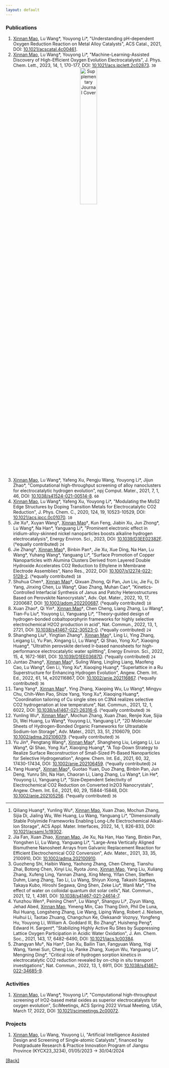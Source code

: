 ```yaml
---
layout: default
---
```


### Publications
1. <u>Xinnan Mao</u>, Lu Wang\*, Youyong Li\*, "Understanding pH-dependent Oxygen Reduction Reaction on Metal Alloy Catalysts", ACS Catal., 2021, DOI: [10.1021/acscatal.4c00461](<https://doi.org/10.1021/acscatal.4c00461>).
1. <u>Xinnan Mao</u>, Lu Wang\*, Youyong Li\*, "Machine-Learning-Assisted Discovery of High-Efficient Oxygen Evolution Electrocatalysts", J. Phys. Chem. Lett., 2023, 14, 1, 170-177, DOI: [10.1021/acs.jpclett.2c02873](<https://doi.org/10.1021/acs.jpclett.2c02873>). `30` <center><a href="https://pubs.acs.org/cms/10.1021/jpclcd.2023.14.issue-1/asset/jpclcd.2023.14.issue-1.xlargecover-5.jpg"><img src="https://pubs.acs.org/cms/10.1021/jpclcd.2023.14.issue-1/asset/jpclcd.2023.14.issue-1.largecover-5.jpg" title="Supplementary Journal Cover" width="33.33%"/></a></center>
1. <u>Xinnan Mao</u>, Lu Wang\*, Yafeng Xu, Pengju Wang, Youyong Li\*, Jijun Zhao\*, "Computational high-throughput screening of alloy nanoclusters for electrocatalytic hydrogen evolution", npj Comput. Mater., 2021, 7, 1, 46, DOI: [10.1038/s41524-021-00514-8](<https://doi.org/10.1038/s41524-021-00514-8>). `60`
1. <u>Xinnan Mao</u>, Lu Wang\*, Yafeng Xu, Youyong Li\*, "Modulating the MoS2 Edge Structures by Doping Transition Metals for Electrocatalytic CO2 Reduction", J. Phys. Chem. C., 2020, 124, 19, 10523-10529, DOI: [10.1021/acs.jpcc.0c01070](<https://doi.org/10.1021/acs.jpcc.0c01070>). `10`
1. Jie Xu&dagger;, Xuyan Wang&dagger;, <u>Xinnan Mao</u>&dagger;, Kun Feng, Jiabin Xu, Jun Zhong\*, Lu Wang\*, Na Han\*, Yanguang Li\*, "Prominent electronic effect in iridium-alloy-skinned nickel nanoparticles boosts alkaline hydrogen electrocatalysis", Energy Environ. Sci., 2023, DOI: [10.1039/D3EE02382F](<https://doi.org/10.1039/D3EE02382F>). (&dagger;equally contributed) `24`
1. Jie Zhang&dagger;, <u>Xinnan Mao</u>&dagger;, Binbin Pan&dagger;, Jie Xu, Xue Ding, Na Han, Lu Wang\*, Yuhang Wang\*, Yanguang Li\*, "Surface Promotion of Copper Nanoparticles with Alumina Clusters Derived from Layered Double Hydroxide Accelerates CO2 Reduction to Ethylene in Membrane Electrode Assemblies", Nano Res., 2022, DOI: [10.1007/s12274-022-5128-2](<https://doi.org/10.1007/s12274-022-5128-2>). (&dagger;equally contributed) `18`
1. Shuhua Chen&dagger;, <u>Xinnan Mao</u>&dagger;, Qixuan Zhong, Qi Pan, Jun Liu, Jie Fu, Di Yang, Jinxing Chen, Lu Wang\*, Qiao Zhang, Muhan Cao\*, "Kinetics-Controlled Interfacial Synthesis of Janus and Patchy Heterostructures Based on Perovskite Nanocrystals", Adv. Opt. Mater., 2022, 10, 17, 2200687, DOI: [10.1002/adom.202200687](<https://doi.org/10.1002/adom.202200687>). (&dagger;equally contributed) `18`
1. Xuan Zhao&dagger;, Qi Yin&dagger;, <u>Xinnan Mao</u>&dagger;, Chen Cheng, Liang Zhang, Lu Wang\*, Tian-Fu Liu\*, Youyong Li, Yanguang Li\*, "Theory-guided design of hydrogen-bonded cobaltoporphyrin frameworks for highly selective electrochemical H2O2 production in acid", Nat. Commun., 2022, 13, 1, 2721, DOI: [10.1038/s41467-022-30523-0](<https://doi.org/10.1038/s41467-022-30523-0>). (&dagger;equally contributed) `24`
1. Shangheng Liu&dagger;, Yingtian Zhang&dagger;, <u>Xinnan Mao</u>&dagger;, Ling Li, Ying Zhang, Leigang Li, Yu Pan, Xingang Li, Lu Wang\*, Qi Shao, Yong Xu\*, Xiaoqing Huang\*, "Ultrathin perovskite derived Ir-based nanosheets for high-performance electrocatalytic water splitting", Energy Environ. Sci., 2022, 15, 4, 1672-1681, DOI: [10.1039/D1EE03687D](<https://doi.org/10.1039/D1EE03687D>). (&dagger;equally contributed) `24`
1. Juntao Zhang&dagger;, <u>Xinnan Mao</u>&dagger;, Suling Wang, Lingling Liang, Maofeng Cao, Lu Wang\*, Gen Li, Yong Xu\*, Xiaoqing Huang\*, "Superlattice in a Ru Superstructure for Enhancing Hydrogen Evolution", Angew. Chem. Int. Ed., 2022, 61, 14, e202116867, DOI: [10.1002/anie.202116867](<https://doi.org/10.1002/anie.202116867>). (&dagger;equally contributed) `36`
1. Tang Yang&dagger;, <u>Xinnan Mao</u>&dagger;, Ying Zhang, Xiaoping Wu, Lu Wang\*, Mingyu Chu, Chih-Wen Pao, Shize Yang, Yong Xu\*, Xiaoqing Huang\*, "Coordination tailoring of Cu single sites on C3N4 realizes selective CO2 hydrogenation at low temperature", Nat. Commun., 2021, 12, 1, 6022, DOI: [10.1038/s41467-021-26316-6](<https://doi.org/10.1038/s41467-021-26316-6>). (&dagger;equally contributed) `36`
1. Yunling Wu&dagger;, <u>Xinnan Mao</u>&dagger;, Mochun Zhang, Xuan Zhao, Renjie Xue, Sijia Di, Wei Huang, Lu Wang\*, Youyong Li, Yanguang Li\*, "2D Molecular Sheets of Hydrogen-Bonded Organic Frameworks for Ultrastable Sodium-Ion Storage", Adv. Mater., 2021, 33, 51, 2106079, DOI: [10.1002/adma.202106079](<https://doi.org/10.1002/adma.202106079>). (&dagger;equally contributed) `36`
1. Yu Jin&dagger;, Pengtang Wang&dagger;, <u>Xinnan Mao</u>&dagger;, Shangheng Liu, Leigang Li, Lu Wang\*, Qi Shao, Yong Xu\*, Xiaoqing Huang\*, "A Top-Down Strategy to Realize Surface Reconstruction of Small-Sized Pt-Based Nanoparticles for Selective Hydrogenation", Angew. Chem. Int. Ed., 2021, 60, 32, 17430-17434, DOI: [10.1002/anie.202106459](<https://doi.org/10.1002/anie.202106459>). (&dagger;equally contributed) `24`
1. Yang Huang&dagger;, <u>Xinnan Mao</u>&dagger;, Guotao Yuan, Duo Zhang, Binbin Pan, Jun Deng, Yunru Shi, Na Han, Chaoran Li, Liang Zhang, Lu Wang\*, Lin He\*, Youyong Li, Yanguang Li\*, "Size‐Dependent Selectivity of Electrochemical CO2 Reduction on Converted In2O3 Nanocrystals", Angew. Chem. Int. Ed., 2021, 60, 29, 15844-15848, DOI: [10.1002/anie.202105256](<https://doi.org/10.1002/anie.202105256>). (&dagger;equally contributed) `36`

---

1. Qiliang Huang&dagger;, Yunling Wu&dagger;, <u>Xinnan Mao</u>, Xuan Zhao, Mochun Zhang, Sijia Di, Jialing Wu, Wei Huang, Lu Wang, Yanguang Li\*, "Dimensionally Stable Polyimide Frameworks Enabling Long-Life Electrochemical Alkali-Ion Storage", ACS Appl. Mater. Interfaces, 2022, 14, 1, 826-833, DOI: [10.1021/acsami.1c19302](<https://doi.org/10.1021/acsami.1c19302>).
1. Jia Fan, Xuan Zhao, <u>Xinnan Mao</u>, Jie Xu, Na Han, Hao Yang, Binbin Pan, Yongshen Li, Lu Wang, Yanguang Li\*, "Large-Area Vertically Aligned Bismuthene Nanosheet Arrays from Galvanic Replacement Reaction for Efficient Electrochemical CO2 Conversion", Adv. Mater., 2021, 33, 35, 2100910, DOI: [10.1002/adma.202100910](<https://doi.org/10.1002/adma.202100910>).
1. Guozheng Shi, Haibin Wang, Yaohong Zhang, Chen Cheng, Tianshu Zhai, Botong Chen, Xinyi Liu, Ryota Jono, <u>Xinnan Mao</u>, Yang Liu, Xuliang Zhang, Xufeng Ling, Yannan Zhang, Xing Meng, Yifan Chen, Steffen Duhm, Liang Zhang, Tao Li, Lu Wang, Shiyun Xiong, Takashi Sagawa, Takaya Kubo, Hiroshi Segawa, Qing Shen, Zeke Liu\*, Wanli Ma\*, "The effect of water on colloidal quantum dot solar cells", Nat. Commun., 2021, 12, 1, 4381, DOI: [10.1038/s41467-021-24614-7](<https://doi.org/10.1038/s41467-021-24614-7>).
1. Yunzhou Wen&dagger;, Peining Chen&dagger;, Lu Wang&dagger;, Shangyu Li&dagger;, Ziyun Wang, Jehad Abed, <u>Xinnan Mao</u>, Yimeng Min, Cao Thang Dinh, Phil De Luna, Rui Huang, Longsheng Zhang, Lie Wang, Liping Wang, Robert J. Nielsen, Huihui Li, Taotao Zhuang, Changchun Ke, Oleksandr Voznyy, Yongfeng Hu, Youyong Li, William A. Goddard III, Bo Zhang\*, Huisheng Peng\*, Edward H. Sargent\*, "Stabilizing Highly Active Ru Sites by Suppressing Lattice Oxygen Participation in Acidic Water Oxidation", J. Am. Chem. Soc., 2021, 143, 17, 6482-6490, DOI: [10.1021/jacs.1c00384](<https://doi.org/10.1021/jacs.1c00384>).
1. Zhangyan Mu&dagger;, Na Han&dagger;, Dan Xu, Bailin Tian, Fangyuan Wang, Yiqi Wang, Yamei Sun, Cheng Liu, Panke Zhang, Xuejun Wu, Yanguang Li\*, Mengning Ding\*, "Critical role of hydrogen sorption kinetics in electrocatalytic CO2 reduction revealed by on-chip in situ transport investigations", Nat. Commun., 2022, 13, 1, 6911, DOI: [10.1038/s41467-022-34685-9](<https://doi.org/10.1038/s41467-022-34685-9>).

### Activities
1. <u>Xinnan Mao</u>, Lu Wang\*, Youyong Li\*, "Computational high-throughput screening of IrO2-based metal oxides as superior electrocatalysts for oxygen evolution", SciMeetings, ACS Spring 2022 Virtual Meeting, USA, March 17, 2022, DOI: [10.1021/scimeetings.2c00072](<https://doi.org/10.1021/scimeetings.2c00072>).

### Projects
1. <u>Xinnan Mao</u>, Lu Wang, Youyong Li, "Artificial Intelligence Assisted Design and Screening of Single-atomic Catalysts", financed by Postgraduate Research & Practice Innovation Program of Jiangsu Province (KYCX23_3234), 01/05/2023 -> 30/04/2024

[[Back]](./)
